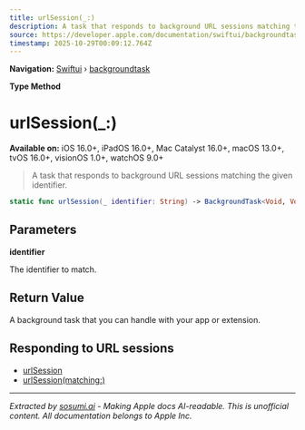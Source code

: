 ```yaml
---
title: urlSession(_:)
description: A task that responds to background URL sessions matching the given identifier.
source: https://developer.apple.com/documentation/swiftui/backgroundtask/urlsession(_:)
timestamp: 2025-10-29T00:09:12.764Z
---
```


**Navigation:** [Swiftui](/documentation/swiftui) › [backgroundtask](/documentation/swiftui/backgroundtask)

**Type Method**

# urlSession(_:)

**Available on:** iOS 16.0+, iPadOS 16.0+, Mac Catalyst 16.0+, macOS 13.0+, tvOS 16.0+, visionOS 1.0+, watchOS 9.0+

> A task that responds to background URL sessions matching the given identifier.

```swift
static func urlSession(_ identifier: String) -> BackgroundTask<Void, Void>
```

## Parameters

**identifier**

The identifier to match.



## Return Value

A background task that you can handle with your app or extension.

## Responding to URL sessions

- [urlSession](/documentation/swiftui/backgroundtask/urlsession)
- [urlSession(matching:)](/documentation/swiftui/backgroundtask/urlsession(matching:))

---

*Extracted by [sosumi.ai](https://sosumi.ai) - Making Apple docs AI-readable.*
*This is unofficial content. All documentation belongs to Apple Inc.*
